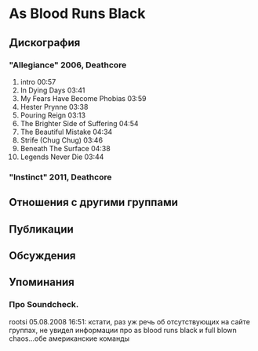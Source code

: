 # As Blood Runs Black



## Дискография

### "Allegiance" 2006, Deathcore

1. intro 00:57  
2. In Dying Days 03:41 
3. My Fears Have Become Phobias 03:59  
4. Hester Prynne 03:38  
5. Pouring Reign 03:13  
6. The Brighter Side of Suffering 04:54 
7. The Beautiful Mistake 04:34  
8. Strife (Chug Chug) 03:46 
9. Beneath The Surface 04:38  
10. Legends Never Die 03:44 


### "Instinct" 2011, Deathcore




## Отношения с другими группами


## Публикации


## Обсуждения


## Упоминания

### Про Soundcheck.

rootsi 05.08.2008 16:51:
кстати, раз уж речь об отсутствующих на сайте группах, не увидел информации про as blood runs black и full blown chaos...обе американские команды

